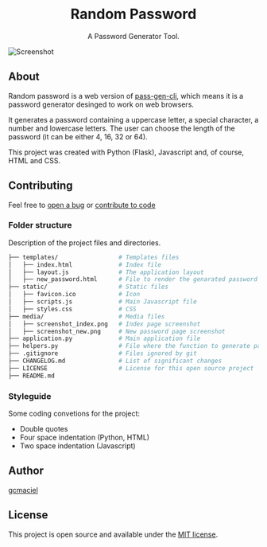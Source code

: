 <p align="center">
 <img src="">
   <a href=""><img src=""></a>
 </p>
<h1 align="center"><b>Random Password</b></h1>
<p align="center">A Password Generator Tool.</p>

![Screenshot](./assets/takenote-light.png)

## About

Random password is a web version of [pass-gen-cli](https://github.com/gcmaciel/pass-gen-cli), which means it is a password generator desinged to work on web browsers.

It generates a password containing a uppercase letter, a special character, a number and lowercase letters. The user can choose the length of the password (it can be either 4, 16, 32 or 64).

This project was created with Python (Flask), Javascript and, of course, HTML and CSS.

## Contributing

Feel free to [open a bug](https://github.com/gcmaciel/random-pass/issues) or [contribute to code](https://github.com/gcmaciel/random-pass/pulls)

### Folder structure

Description of the project files and directories.

```bash
├── templates/                 # Templates files
│   ├── index.html             # Index file
│   ├── layout.js              # The application layout
│   ├── new_password.html      # File to render the genarated password to the user
├── static/                    # Static files
│   ├── favicon.ico            # Icon
│   ├── scripts.js             # Main Javascript file
│   ├── styles.css             # CSS
├── media/                     # Media files
│   ├── screenshot_index.png   # Index page screenshot
│   ├── screenshot_new.png     # New password page screenshot
├── application.py             # Main application file
├── helpers.py                 # File where the function to generate password is defined
├── .gitignore                 # Files ignored by git
├── CHANGELOG.md               # List of significant changes
├── LICENSE                    # License for this open source project
├── README.md
```

### Styleguide

Some coding convetions for the project:

- Double quotes
- Four space indentation (Python, HTML)
- Two space indentation (Javascript)
    

## Author

[gcmaciel](https://github.com/gcmaciel)


## License

This project is open source and available under the [MIT license](LICENSE).
